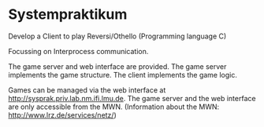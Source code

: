 # Systempraktikum
Develop a Client to play Reversi/Othello (Programming language C)

Focussing on Interprocess communication.

The game server and web interface are provided.
The game server implements the game structure.
The client implements the game logic.

Games can be managed via the web interface at http://sysprak.priv.lab.nm.ifi.lmu.de.
The game server and the web interface are only accessible from the MWN. 
(Information about the MWN: http://www.lrz.de/services/netz/)
